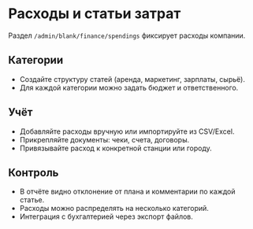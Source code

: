 # Расходы и статьи затрат

Раздел `/admin/blank/finance/spendings` фиксирует расходы компании.

## Категории

- Создайте структуру статей (аренда, маркетинг, зарплаты, сырьё).
- Для каждой категории можно задать бюджет и ответственного.

## Учёт

- Добавляйте расходы вручную или импортируйте из CSV/Excel.
- Прикрепляйте документы: чеки, счета, договоры.
- Привязывайте расход к конкретной станции или городу.

## Контроль

- В отчёте видно отклонение от плана и комментарии по каждой статье.
- Расходы можно распределять на несколько категорий.
- Интеграция с бухгалтерией через экспорт файлов.
